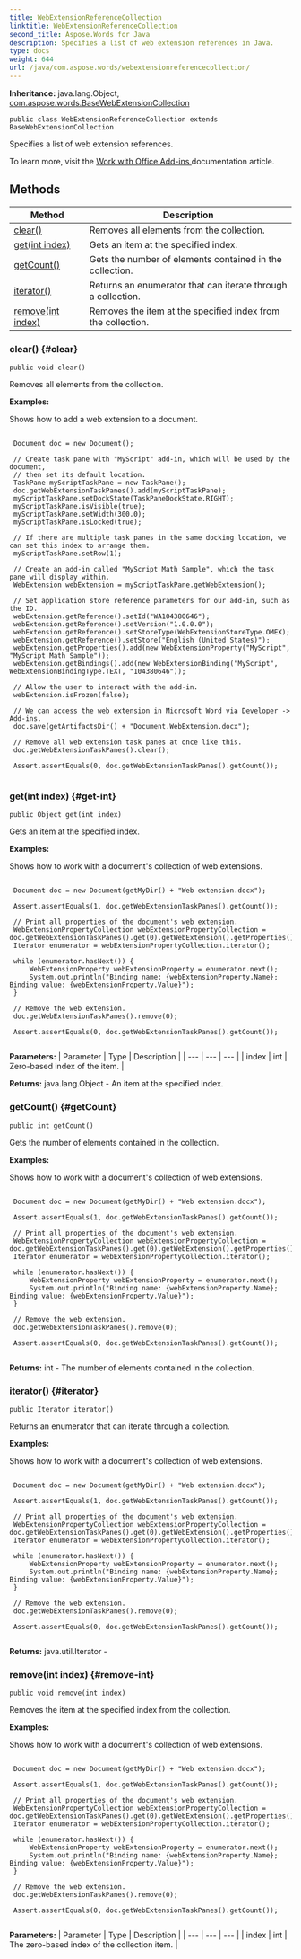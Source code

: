 ```yaml
---
title: WebExtensionReferenceCollection
linktitle: WebExtensionReferenceCollection
second_title: Aspose.Words for Java
description: Specifies a list of web extension references in Java.
type: docs
weight: 644
url: /java/com.aspose.words/webextensionreferencecollection/
---
```


**Inheritance:**
java.lang.Object, [com.aspose.words.BaseWebExtensionCollection](../../com.aspose.words/basewebextensioncollection/)
```
public class WebExtensionReferenceCollection extends BaseWebExtensionCollection
```

Specifies a list of web extension references.

To learn more, visit the [ Work with Office Add-ins ][Work with Office Add-ins] documentation article.


[Work with Office Add-ins]: https://docs.aspose.com/words/java/work-with-office-add-ins/
## Methods

| Method | Description |
| --- | --- |
| [clear()](#clear) | Removes all elements from the collection. |
| [get(int index)](#get-int) | Gets an item at the specified index. |
| [getCount()](#getCount) | Gets the number of elements contained in the collection. |
| [iterator()](#iterator) | Returns an enumerator that can iterate through a collection. |
| [remove(int index)](#remove-int) | Removes the item at the specified index from the collection. |
### clear() {#clear}
```
public void clear()
```


Removes all elements from the collection.

 **Examples:** 

Shows how to add a web extension to a document.

```

 Document doc = new Document();

 // Create task pane with "MyScript" add-in, which will be used by the document,
 // then set its default location.
 TaskPane myScriptTaskPane = new TaskPane();
 doc.getWebExtensionTaskPanes().add(myScriptTaskPane);
 myScriptTaskPane.setDockState(TaskPaneDockState.RIGHT);
 myScriptTaskPane.isVisible(true);
 myScriptTaskPane.setWidth(300.0);
 myScriptTaskPane.isLocked(true);

 // If there are multiple task panes in the same docking location, we can set this index to arrange them.
 myScriptTaskPane.setRow(1);

 // Create an add-in called "MyScript Math Sample", which the task pane will display within.
 WebExtension webExtension = myScriptTaskPane.getWebExtension();

 // Set application store reference parameters for our add-in, such as the ID.
 webExtension.getReference().setId("WA104380646");
 webExtension.getReference().setVersion("1.0.0.0");
 webExtension.getReference().setStoreType(WebExtensionStoreType.OMEX);
 webExtension.getReference().setStore("English (United States)");
 webExtension.getProperties().add(new WebExtensionProperty("MyScript", "MyScript Math Sample"));
 webExtension.getBindings().add(new WebExtensionBinding("MyScript", WebExtensionBindingType.TEXT, "104380646"));

 // Allow the user to interact with the add-in.
 webExtension.isFrozen(false);

 // We can access the web extension in Microsoft Word via Developer -> Add-ins.
 doc.save(getArtifactsDir() + "Document.WebExtension.docx");

 // Remove all web extension task panes at once like this.
 doc.getWebExtensionTaskPanes().clear();

 Assert.assertEquals(0, doc.getWebExtensionTaskPanes().getCount());
 
```

### get(int index) {#get-int}
```
public Object get(int index)
```


Gets an item at the specified index.

 **Examples:** 

Shows how to work with a document's collection of web extensions.

```

 Document doc = new Document(getMyDir() + "Web extension.docx");

 Assert.assertEquals(1, doc.getWebExtensionTaskPanes().getCount());

 // Print all properties of the document's web extension.
 WebExtensionPropertyCollection webExtensionPropertyCollection = doc.getWebExtensionTaskPanes().get(0).getWebExtension().getProperties();
 Iterator enumerator = webExtensionPropertyCollection.iterator();

 while (enumerator.hasNext()) {
     WebExtensionProperty webExtensionProperty = enumerator.next();
     System.out.println("Binding name: {webExtensionProperty.Name}; Binding value: {webExtensionProperty.Value}");
 }

 // Remove the web extension.
 doc.getWebExtensionTaskPanes().remove(0);

 Assert.assertEquals(0, doc.getWebExtensionTaskPanes().getCount());
 
```

**Parameters:**
| Parameter | Type | Description |
| --- | --- | --- |
| index | int | Zero-based index of the item. |

**Returns:**
java.lang.Object - An item at the specified index.
### getCount() {#getCount}
```
public int getCount()
```


Gets the number of elements contained in the collection.

 **Examples:** 

Shows how to work with a document's collection of web extensions.

```

 Document doc = new Document(getMyDir() + "Web extension.docx");

 Assert.assertEquals(1, doc.getWebExtensionTaskPanes().getCount());

 // Print all properties of the document's web extension.
 WebExtensionPropertyCollection webExtensionPropertyCollection = doc.getWebExtensionTaskPanes().get(0).getWebExtension().getProperties();
 Iterator enumerator = webExtensionPropertyCollection.iterator();

 while (enumerator.hasNext()) {
     WebExtensionProperty webExtensionProperty = enumerator.next();
     System.out.println("Binding name: {webExtensionProperty.Name}; Binding value: {webExtensionProperty.Value}");
 }

 // Remove the web extension.
 doc.getWebExtensionTaskPanes().remove(0);

 Assert.assertEquals(0, doc.getWebExtensionTaskPanes().getCount());
 
```

**Returns:**
int - The number of elements contained in the collection.
### iterator() {#iterator}
```
public Iterator iterator()
```


Returns an enumerator that can iterate through a collection.

 **Examples:** 

Shows how to work with a document's collection of web extensions.

```

 Document doc = new Document(getMyDir() + "Web extension.docx");

 Assert.assertEquals(1, doc.getWebExtensionTaskPanes().getCount());

 // Print all properties of the document's web extension.
 WebExtensionPropertyCollection webExtensionPropertyCollection = doc.getWebExtensionTaskPanes().get(0).getWebExtension().getProperties();
 Iterator enumerator = webExtensionPropertyCollection.iterator();

 while (enumerator.hasNext()) {
     WebExtensionProperty webExtensionProperty = enumerator.next();
     System.out.println("Binding name: {webExtensionProperty.Name}; Binding value: {webExtensionProperty.Value}");
 }

 // Remove the web extension.
 doc.getWebExtensionTaskPanes().remove(0);

 Assert.assertEquals(0, doc.getWebExtensionTaskPanes().getCount());
 
```

**Returns:**
java.util.Iterator - 
### remove(int index) {#remove-int}
```
public void remove(int index)
```


Removes the item at the specified index from the collection.

 **Examples:** 

Shows how to work with a document's collection of web extensions.

```

 Document doc = new Document(getMyDir() + "Web extension.docx");

 Assert.assertEquals(1, doc.getWebExtensionTaskPanes().getCount());

 // Print all properties of the document's web extension.
 WebExtensionPropertyCollection webExtensionPropertyCollection = doc.getWebExtensionTaskPanes().get(0).getWebExtension().getProperties();
 Iterator enumerator = webExtensionPropertyCollection.iterator();

 while (enumerator.hasNext()) {
     WebExtensionProperty webExtensionProperty = enumerator.next();
     System.out.println("Binding name: {webExtensionProperty.Name}; Binding value: {webExtensionProperty.Value}");
 }

 // Remove the web extension.
 doc.getWebExtensionTaskPanes().remove(0);

 Assert.assertEquals(0, doc.getWebExtensionTaskPanes().getCount());
 
```

**Parameters:**
| Parameter | Type | Description |
| --- | --- | --- |
| index | int | The zero-based index of the collection item. |

